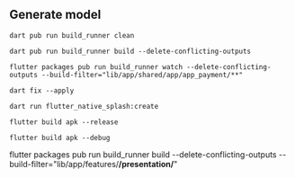 ## Generate model

``` shell
dart pub run build_runner clean
```

``` shell
dart pub run build_runner build --delete-conflicting-outputs
```

``` shell
flutter packages pub run build_runner watch --delete-conflicting-outputs --build-filter="lib/app/shared/app/app_payment/**"
```

``` shell
dart fix --apply
```

``` shell
dart run flutter_native_splash:create
```
``` shell
flutter build apk --release
```
``` shell
flutter build apk --debug
```



flutter packages pub run build_runner build --delete-conflicting-outputs --build-filter="lib/app/features/**/presentation/**"